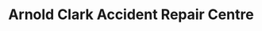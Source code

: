 ---
title: "Arnold Clark Accident Repair Centre"
url: /newbridge/arnold-clark-accident-repair-centre/
shop: Autowerkstatt
---
